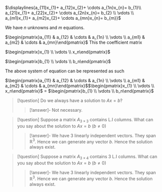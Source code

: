 $\displaylines{a_{11}x_{1}+ a_{12}x_{2}+ \cdots a_{1n}x_{n}= b_{1}\\ a_{21}x_{1}+ a_{22}x_{2}+ \cdots a_{2n}x_{n}= b_{2} \\ \vdots \\ a_{m1}x_{1}+ a_{m2}x_{2}+ \cdots a_{mn}x_{n}= b_{m}}$

We have $n$ unknowns and  $m$ equations.

$\begin{pmatrix}a_{11} & a_{12} & \cdots & a_{1n} \\ \vdots \\ a_{m1} & a_{m2} & \cdots & a_{mn}\end{pmatrix}$  This the coefficient matrix

$\begin{pmatrix}x_{1} \\ \vdots \\ x_n\end{pmatrix}$ 

$\begin{pmatrix}b_{1} \\ \vdots \\ b_n\end{pmatrix}$ 

The above system of equation can be represented as such

$\begin{pmatrix}a_{11} & a_{12} & \cdots & a_{1n} \\ \vdots \\ a_{m1} & a_{m2} & \cdots & a_{mn}\end{pmatrix}$$\begin{pmatrix}x_{1} \\ \vdots \\ x_n\end{pmatrix}$ $=$ $\begin{pmatrix}b_{1} \\ \vdots \\ b_n\end{pmatrix}$ 

>[!question]
>Do we always have a solution to $Ax = b$?
>>[!answer]-
>Not necessary.


>[!question]
>Suppose a matrix $A_{3 \times 3}$  contains L.I columns. What can you say about the solution to $Ax = b$ $(b \neq 0)$
>> [!answer]-
>> We have 3 linearly independent vectors. They span $\mathbb{R}^3$.
>> Hence we can generate any vector $b$.
>> Hence the solution always exist.

>[!question]
>Suppose a matrix $A_{3 \times 4}$  contains 3 L.I columns. What can you say about the solution to $Ax = b$ $(b \neq 0)$
>> [!answer]-
>> We have 3 linearly independent vectors. They span $\mathbb{R}^3$.
>> Hence we can generate any vector $b$.
>> Hence the solution always exist.


